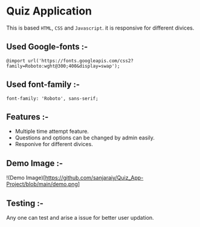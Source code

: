 # Quiz Application
This is based `HTML`, `CSS` and `Javascript`. it is responsive for different divices.

## Used Google-fonts :-
```
@import url('https://fonts.googleapis.com/css2?family=Roboto:wght@300;400&display=swap');
```
## Used font-family :-
```
font-family: 'Roboto', sans-serif;
```
## Features :-
- Multiple time attempt feature.
- Questions and options can be changed by admin easily.
- Responive for different divices.

## Demo Image :- 
!(Demo Image)[https://github.com/sanjaraiy/Quiz_App-Project/blob/main/demo.png]

## Testing :- 
Any one can test and arise a issue for better user updation.
